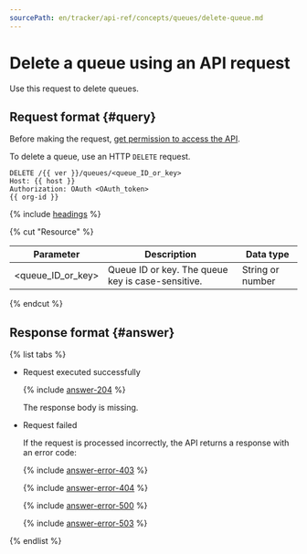 ```yaml
---
sourcePath: en/tracker/api-ref/concepts/queues/delete-queue.md
---
```

# Delete a queue using an API request

Use this request to delete queues.

## Request format {#query}

Before making the request, [get permission to access the API](../access.md).

To delete a queue, use an HTTP `DELETE` request.

```
DELETE /{{ ver }}/queues/<queue_ID_or_key>
Host: {{ host }}
Authorization: OAuth <OAuth_token>
{{ org-id }}
```

{% include [headings](../../../_includes/tracker/api/headings.md) %}

{% cut "Resource" %}

| Parameter | Description | Data type |
----- | ----- | -----
| \<queue_ID_or_key\> | Queue ID or key. The queue key is case-sensitive. | String or number |

{% endcut %}

## Response format {#answer}

{% list tabs %}

- Request executed successfully

   {% include [answer-204](../../../_includes/tracker/api/answer-204.md) %}

   The response body is missing.

- Request failed

   If the request is processed incorrectly, the API returns a response with an error code:

   {% include [answer-error-403](../../../_includes/tracker/api/answer-error-403.md) %}

   {% include [answer-error-404](../../../_includes/tracker/api/answer-error-404.md) %}

   {% include [answer-error-500](../../../_includes/tracker/api/answer-error-500.md) %}

   {% include [answer-error-503](../../../_includes/tracker/api/answer-error-503.md) %}

{% endlist %}

